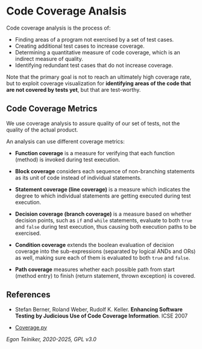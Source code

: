 # Code Coverage Analsis

Code coverage analysis is the process of:
* Finding areas of a program not exercised by a set of test cases.
* Creating additional test cases to increase coverage.
* Determining a quantitative measure of code coverage, which is an indirect measure of quality.
* Identifying redundant test cases that do not increase coverage.

Note that the primary goal is not to reach an ultimately high coverage rate, but to exploit coverage 
visualization for **identifying areas of the code that are not covered by tests yet**, but that are test-worthy.


## Code Coverage Metrics
We use coverage analysis to assure quality of our set of tests, not the quality 
of the actual product.

An analysis can use different coverage metrics:
* **Function coverage** is a measure for verifying that each function (method) 
    is invoked during test execution.

* **Block coverage** considers each sequence of non-branching statements as its 
    unit of code instead of individual statements.
    
* **Statement coverage (line coverage)** is a measure which indicates the degree to 
    which individual statements are getting executed during test execution.
    
* **Decision coverage (branch coverage)** is a measure based on whether decision 
    points, such as `if` and `while` statements, evaluate to both `true` and `false` during 
    test execution, thus causing both execution paths to be exercised. 
   
* **Condition coverage** extends the boolean evaluation of decision coverage into 
    the sub-expressions (separated by logical ANDs and ORs) as well, making sure 
    each of them is evaluated to both `true` and `false`.
   
* **Path coverage** measures whether each possible path from start (method entry) to 
    finish (return statement, thrown exception) is covered.


## References
* Stefan Berner, Roland Weber, Rudolf K. Keller. 
    **Enhancing Software Testing by Judicious Use of Code Coverage Information**. ICSE 2007

* [Coverage.py](https://coverage.readthedocs.io/en/coverage-5.5/)

*Egon Teiniker, 2020-2025, GPL v3.0*


